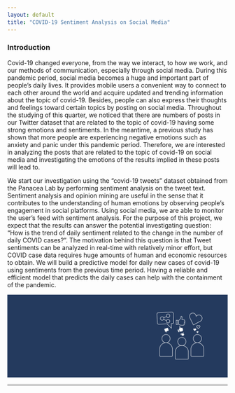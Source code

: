 ```yaml
---
layout: default
title: "COVID-19 Sentiment Analysis on Social Media"
---
```


### Introduction

Covid-19 changed everyone, from the way we interact, to how we work, and our methods of communication, especially through social media. During this pandemic period, social media becomes a huge and important part of people’s daily lives. It provides mobile users a convenient way to connect to each other around the world and acquire updated and trending information about the topic of covid-19. Besides, people can also express their thoughts and feelings toward certain topics by posting on social media. Throughout the studying of this quarter, we noticed that there are numbers of posts in our Twitter dataset that are related to the topic of covid-19 having some strong emotions and sentiments. In the meantime, a previous study has shown that more people are experiencing negative emotions such as anxiety and panic under this pandemic period. Therefore, we are interested in analyzing the posts that are related to the topic of covid-19 on social media and investigating the emotions of the results implied in these posts will lead to. 

We start our investigation using the “covid-19 tweets” dataset obtained from the Panacea Lab by performing sentiment analysis on the tweet text. Sentiment analysis and opinion mining are useful in the sense that it contributes to the understanding of human emotions by observing people’s engagement in social platforms. Using social media, we are able to monitor the user’s feed with sentiment analysis. For the purpose of this project, we expect that the results can answer the potential investigating question:  “How is the trend of daily sentiment related to the change in the number of daily COVID cases?”. The motivation behind this question is that Tweet sentiments can be analyzed in real-time with relatively minor effort, but COVID case data requires huge amounts of human and economic resources to obtain. We will build a predictive model for daily new cases of covid-19 using sentiments from the previous time period. Having a reliable and efficient model that predicts the daily cases can help with the containment of the pandemic.

<img src='assets/images/social.png' class='wcimg'>

---